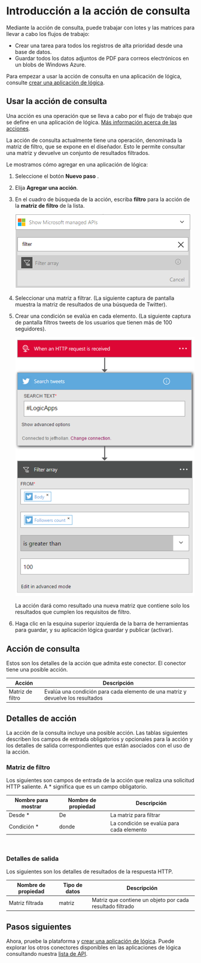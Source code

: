 <properties
    pageTitle="Agregar la acción de consulta en las aplicaciones de lógica | Microsoft Azure"
    description="Descripción general de la acción de consulta para realizar acciones como matriz de filtro."
    services=""
    documentationCenter=""
    authors="jeffhollan"
    manager="erikre"
    editor=""
    tags="connectors"/>

<tags
   ms.service="logic-apps"
   ms.devlang="na"
   ms.topic="article"
   ms.tgt_pltfrm="na"
   ms.workload="na"
   ms.date="07/20/2016"
   ms.author="jehollan"/>

# <a name="get-started-with-the-query-action"></a>Introducción a la acción de consulta

Mediante la acción de consulta, puede trabajar con lotes y las matrices para llevar a cabo los flujos de trabajo:

- Crear una tarea para todos los registros de alta prioridad desde una base de datos.
- Guardar todos los datos adjuntos de PDF para correos electrónicos en un blobs de Windows Azure.

Para empezar a usar la acción de consulta en una aplicación de lógica, consulte [crear una aplicación de lógica](../app-service-logic/app-service-logic-create-a-logic-app.md).

## <a name="use-the-query-action"></a>Usar la acción de consulta

Una acción es una operación que se lleva a cabo por el flujo de trabajo que se define en una aplicación de lógica. [Más información acerca de las acciones](connectors-overview.md).  

La acción de consulta actualmente tiene una operación, denominada la matriz de filtro, que se expone en el diseñador. Esto le permite consultar una matriz y devuelve un conjunto de resultados filtrados.

Le mostramos cómo agregar en una aplicación de lógica:

1. Seleccione el botón **Nuevo paso** .
2. Elija **Agregar una acción**.
3. En el cuadro de búsqueda de la acción, escriba **filtro** para la acción de la **matriz de filtro** de la lista.

    ![Seleccione la acción de consulta](./media/connectors-native-query/using-action-1.png)

4. Seleccionar una matriz a filtrar. (La siguiente captura de pantalla muestra la matriz de resultados de una búsqueda de Twitter).
5. Crear una condición se evalúa en cada elemento. (La siguiente captura de pantalla filtros tweets de los usuarios que tienen más de 100 seguidores).

    ![Completar la acción de consulta](./media/connectors-native-query/using-action-2.png)

    La acción dará como resultado una nueva matriz que contiene solo los resultados que cumplen los requisitos de filtro.
6. Haga clic en la esquina superior izquierda de la barra de herramientas para guardar, y su aplicación lógica guardar y publicar (activar).

## <a name="query-action"></a>Acción de consulta

Estos son los detalles de la acción que admita este conector. El conector tiene una posible acción.

|Acción|Descripción|
|---|---|
|Matriz de filtro|Evalúa una condición para cada elemento de una matriz y devuelve los resultados|

## <a name="action-details"></a>Detalles de acción

La acción de la consulta incluye una posible acción. Las tablas siguientes describen los campos de entrada obligatorios y opcionales para la acción y los detalles de salida correspondientes que están asociados con el uso de la acción.

### <a name="filter-array"></a>Matriz de filtro
Los siguientes son campos de entrada de la acción que realiza una solicitud HTTP saliente.
A * significa que es un campo obligatorio.

|Nombre para mostrar|Nombre de propiedad|Descripción|
|---|---|---|
|Desde *|De|La matriz para filtrar|
|Condición *|donde|La condición se evalúa para cada elemento|
<br>

### <a name="output-details"></a>Detalles de salida

Los siguientes son los detalles de resultados de la respuesta HTTP.

|Nombre de propiedad|Tipo de datos|Descripción|
|---|---|---|
|Matriz filtrada|matriz|Matriz que contiene un objeto por cada resultado filtrado|

## <a name="next-steps"></a>Pasos siguientes

Ahora, pruebe la plataforma y [crear una aplicación de lógica](../app-service-logic/app-service-logic-create-a-logic-app.md). Puede explorar los otros conectores disponibles en las aplicaciones de lógica consultando nuestra [lista de API](apis-list.md).
